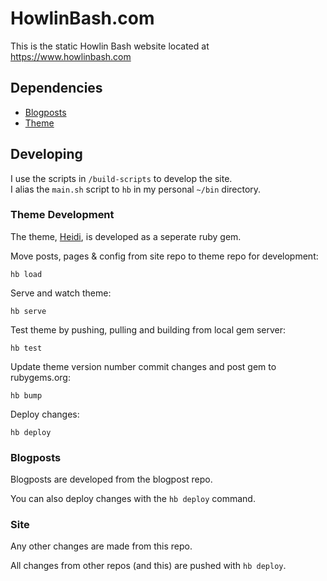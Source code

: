 # HowlinBash.com

This is the static Howlin Bash website located at https://www.howlinbash.com

## Dependencies
- [Blogposts](https://www.github.com/howlinbash/blogposts)
- [Theme](https://www.github.com/howlinbash/heidi)

## Developing

I use the scripts in ```/build-scripts``` to develop the site.  
I alias the `main.sh` script to `hb` in my personal `~/bin` directory.

### Theme Development

The theme, [Heidi](https://www.github.com/howlinbash/heidi), is developed as a seperate ruby gem.

Move posts, pages & config from site repo to theme repo for development:
```
hb load
```

Serve and watch theme:
```
hb serve
```

Test theme by pushing, pulling and building from local gem server:
```
hb test
```

Update theme version number commit changes and post gem to rubygems.org:
```
hb bump
```

Deploy changes:
```
hb deploy
```

### Blogposts

Blogposts are developed from the blogpost repo.

You can also deploy changes with the ```hb deploy``` command.

### Site

Any other changes are made from this repo.

All changes from other repos (and this) are pushed with ```hb deploy```.
